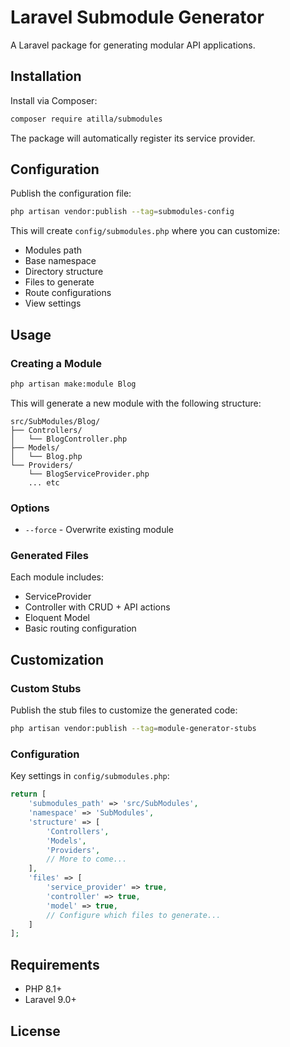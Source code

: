 # Laravel Submodule Generator

A Laravel package for generating modular API applications.

## Installation

Install via Composer:

```bash
composer require atilla/submodules
```

The package will automatically register its service provider.

## Configuration 

Publish the configuration file:

```bash
php artisan vendor:publish --tag=submodules-config
```

This will create `config/submodules.php` where you can customize:
- Modules path
- Base namespace
- Directory structure
- Files to generate
- Route configurations
- View settings

## Usage

### Creating a Module

```bash
php artisan make:module Blog
```

This will generate a new module with the following structure:

```
src/SubModules/Blog/
├── Controllers/
│   └── BlogController.php
├── Models/
│   └── Blog.php
└── Providers/
    └── BlogServiceProvider.php
    ... etc
```

### Options

- `--force` - Overwrite existing module

### Generated Files

Each module includes:

- ServiceProvider
- Controller with CRUD + API actions
- Eloquent Model
- Basic routing configuration

## Customization

### Custom Stubs

Publish the stub files to customize the generated code:

```bash
php artisan vendor:publish --tag=module-generator-stubs
```

### Configuration

Key settings in `config/submodules.php`:

```php
return [
    'submodules_path' => 'src/SubModules',
    'namespace' => 'SubModules',
    'structure' => [
        'Controllers',
        'Models',
        'Providers',
        // More to come...
    ],
    'files' => [
        'service_provider' => true,
        'controller' => true,
        'model' => true,
        // Configure which files to generate...
    ]
];
```

## Requirements

- PHP 8.1+
- Laravel 9.0+

## License

